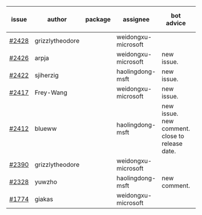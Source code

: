 | issue | author | package | assignee | bot advice | created date of issue | target release date | date from target |
| ------ | ------ | ------ | ------ | ------ | ------ | ------ | :-----: |
| [#2428](https://github.com/Azure/sdk-release-request/issues/2428) | grizzlytheodore |  | weidongxu-microsoft |  | 02-09 | 02-23 |  |
| [#2426](https://github.com/Azure/sdk-release-request/issues/2426) | arpja |  | weidongxu-microsoft | new issue. | 02-09 | 02-14 |  |
| [#2422](https://github.com/Azure/sdk-release-request/issues/2422) | sjiherzig |  | haolingdong-msft | new issue. | 02-07 | 02-15 |  |
| [#2417](https://github.com/Azure/sdk-release-request/issues/2417) | Frey-Wang |  | weidongxu-microsoft | new issue. | 02-07 | 02-14 |  |
| [#2412](https://github.com/Azure/sdk-release-request/issues/2412) | blueww |  | haolingdong-msft | new issue. new comment. close to release date.  | 02-07 | 02-09 | -1 |
| [#2390](https://github.com/Azure/sdk-release-request/issues/2390) | grizzlytheodore |  | weidongxu-microsoft |  | 01-19 | 01-28 |  |
| [#2328](https://github.com/Azure/sdk-release-request/issues/2328) | yuwzho |  | haolingdong-msft | new comment. | 12-22 | 01-17 |  |
| [#1774](https://github.com/Azure/sdk-release-request/issues/1774) | giakas |  | weidongxu-microsoft |  | 07-14 | 07-19 |  |

